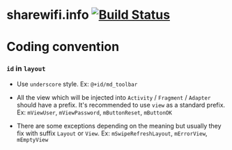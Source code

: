 sharewifi.info [![Build Status](https://api.shippable.com/projects/551732065ab6cc1352ae3af8/badge?branchName=master)](https://app.shippable.com/projects/551732065ab6cc1352ae3af8/builds/latest)
===============

# Coding convention

### `id` in `layout`

- Use `underscore` style. Ex: `@+id/md_toolbar`

- All the view which will be injected into `Activity` / `Fragment` / `Adapter` should have a prefix. It's recommended to use `view` as a standard prefix. Ex: `mViewUser`, `mViewPassword`, `mButtonReset`, `mButtonOK`

- There are some exceptions depending on the meaning but usually they fix with suffix `Layout` or `View`. Ex: `mSwipeRefreshLayout`, `mErrorView`, `mEmptyView`

